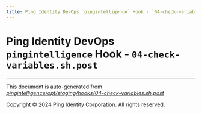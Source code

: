```yaml
---
title: Ping Identity DevOps `pingintelligence` Hook - `04-check-variables.sh.post`
---
```


# Ping Identity DevOps `pingintelligence` Hook - `04-check-variables.sh.post`

---
This document is auto-generated from _[pingintelligence/opt/staging/hooks/04-check-variables.sh.post](https://github.com/pingidentity/pingidentity-docker-builds/blob/master/pingintelligence/opt/staging/hooks/04-check-variables.sh.post)_

Copyright © 2024 Ping Identity Corporation. All rights reserved.
